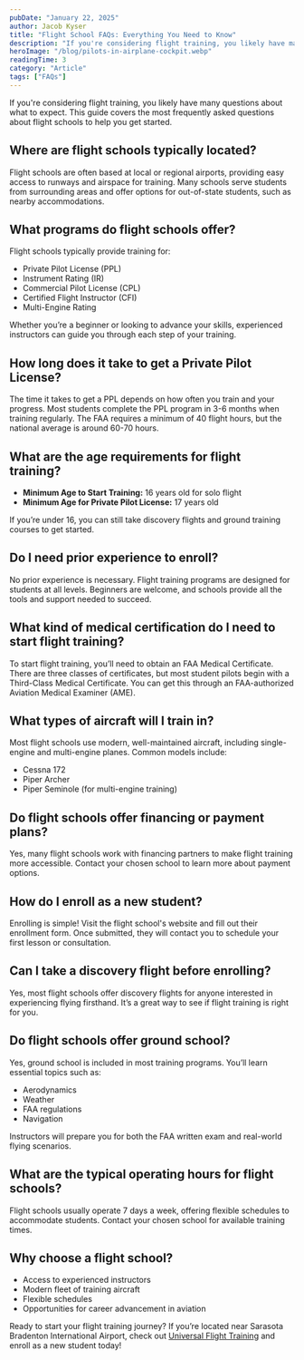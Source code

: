 ```yaml
---
pubDate: "January 22, 2025"
author: Jacob Kyser
title: "Flight School FAQs: Everything You Need to Know"
description: "If you're considering flight training, you likely have many questions about what to expect. This guide covers the most frequently asked questions about flight schools to help you get started."
heroImage: "/blog/pilots-in-airplane-cockpit.webp"
readingTime: 3
category: "Article"
tags: ["FAQs"]
---
```


If you're considering flight training, you likely have many questions about what to expect. This guide covers the most frequently asked questions about flight schools to help you get started.

## Where are flight schools typically located?

Flight schools are often based at local or regional airports, providing easy access to runways and airspace for training. Many schools serve students from surrounding areas and offer options for out-of-state students, such as nearby accommodations.

## What programs do flight schools offer?

Flight schools typically provide training for:

- Private Pilot License (PPL)
- Instrument Rating (IR)
- Commercial Pilot License (CPL)
- Certified Flight Instructor (CFI)
- Multi-Engine Rating

Whether you’re a beginner or looking to advance your skills, experienced instructors can guide you through each step of your training.

## How long does it take to get a Private Pilot License?

The time it takes to get a PPL depends on how often you train and your progress. Most students complete the PPL program in 3-6 months when training regularly. The FAA requires a minimum of 40 flight hours, but the national average is around 60-70 hours.

## What are the age requirements for flight training?

- **Minimum Age to Start Training:** 16 years old for solo flight
- **Minimum Age for Private Pilot License:** 17 years old

If you’re under 16, you can still take discovery flights and ground training courses to get started.

## Do I need prior experience to enroll?

No prior experience is necessary. Flight training programs are designed for students at all levels. Beginners are welcome, and schools provide all the tools and support needed to succeed.

## What kind of medical certification do I need to start flight training?

To start flight training, you’ll need to obtain an FAA Medical Certificate. There are three classes of certificates, but most student pilots begin with a Third-Class Medical Certificate. You can get this through an FAA-authorized Aviation Medical Examiner (AME).

## What types of aircraft will I train in?

Most flight schools use modern, well-maintained aircraft, including single-engine and multi-engine planes. Common models include:

- Cessna 172
- Piper Archer
- Piper Seminole (for multi-engine training)

## Do flight schools offer financing or payment plans?

Yes, many flight schools work with financing partners to make flight training more accessible. Contact your chosen school to learn more about payment options.

## How do I enroll as a new student?

Enrolling is simple! Visit the flight school's website and fill out their enrollment form. Once submitted, they will contact you to schedule your first lesson or consultation.

## Can I take a discovery flight before enrolling?

Yes, most flight schools offer discovery flights for anyone interested in experiencing flying firsthand. It’s a great way to see if flight training is right for you.

## Do flight schools offer ground school?

Yes, ground school is included in most training programs. You’ll learn essential topics such as:

- Aerodynamics
- Weather
- FAA regulations
- Navigation

Instructors will prepare you for both the FAA written exam and real-world flying scenarios.

## What are the typical operating hours for flight schools?

Flight schools usually operate 7 days a week, offering flexible schedules to accommodate students. Contact your chosen school for available training times.

## Why choose a flight school?

- Access to experienced instructors
- Modern fleet of training aircraft
- Flexible schedules
- Opportunities for career advancement in aviation

Ready to start your flight training journey? If you’re located near Sarasota Bradenton International Airport, check out [Universal Flight Training](https://flyuft.com/) and enroll as a new student today!
